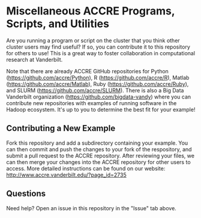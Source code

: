 # Miscellaneous ACCRE Programs, Scripts, and Utilities

Are you running a program or script on the cluster that you think other cluster users may find useful? If so, you can contribute it to this repository for others to use! This is a great way to foster collaboration in computational research at Vanderbilt.

Note that there are already ACCRE GitHub repositories for Python (https://github.com/accre/Python), R (https://github.com/accre/R), Matlab (https://github.com/accre/Matlab), Ruby (https://github.com/accre/Ruby), and SLURM (https://github.com/accre/SLURM). There is also a Big Data Vanderbilt organization (https://github.com/bigdata-vandy) where you can contribute new repositories with examples of running software in the Hadoop ecosystem. It's up to you to determine the best fit for your example! 

## Contributing a New Example

Fork this repository and add a subdirectory containing your example. You can then commit and push the changes to your fork of the respository, and submit a pull request to the ACCRE repository. After reviewing your files, we can then merge your changes into the ACCRE repository for other users to access. More detailed instructions can be found on our website: http://www.accre.vanderbilt.edu/?page_id=2735

## Questions

Need help? Open an issue in this repository in the "Issue" tab above.